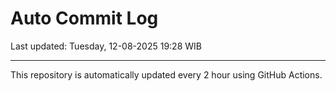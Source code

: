 # Auto Commit Log

Last updated: Tuesday, 12-08-2025 19:28 WIB

---

This repository is automatically updated every 2 hour using GitHub Actions.

